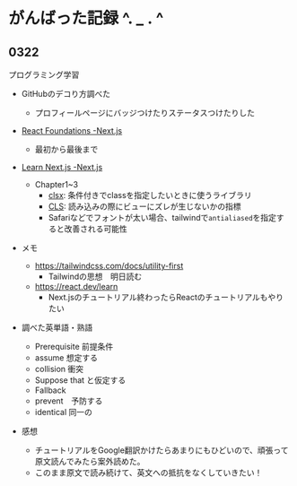 # がんばった記録 ^. _ . ^ 

## 0322
プログラミング学習
- GitHubのデコり方調べた
  - プロフィールページにバッジつけたりステータスつけたりした
- [React Foundations -Next.js](https://nextjs.org/learn/react-foundations)
  - 最初から最後まで
- [Learn Next.js -Next.js](https://nextjs.org/learn/dashboard-app)
  - Chapter1~3
    - [clsx](https://github.com/lukeed/clsx): 条件付きでclassを指定したいときに使うライブラリ
    - [CLS](https://web.dev/articles/cls?hl=ja): 読み込みの際にビューにズレが生じないかの指標
    - Safariなどでフォントが太い場合、tailwindで`antialiased`を指定すると改善される可能性

- メモ
  - https://tailwindcss.com/docs/utility-first
    - Tailwindの思想　明日読む 
  - https://react.dev/learn
    - Next.jsのチュートリアル終わったらReactのチュートリアルもやりたい

- 調べた英単語・熟語
  - Prerequisite 前提条件
  - assume 想定する
  - collision 衝突
  - Suppose that と仮定する
  - Fallback
  - prevent　予防する
  - identical 同一の
   
- 感想
  - チュートリアルをGoogle翻訳かけたらあまりにもひどいので、頑張って原文読んでみたら案外読めた。
  - このまま原文で読み続けて、英文への抵抗をなくしていきたい！ 
